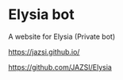 # Elysia bot

A website for Elysia (Private bot)

https://jazsi.github.io/

https://github.com/JAZSI/Elysia
